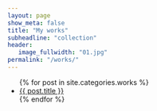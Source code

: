 ```yaml
---
layout: page
show_meta: false
title: "My works"
subheadline: "collection"
header:
   image_fullwidth: "01.jpg"
permalink: "/works/"
---
```

<ul>
    {% for post in site.categories.works %}
    <li><a href="{{ site.url }}{{ site.baseurl }}{{ post.url }}">{{ post.title }}</a></li>
    {% endfor %}
</ul>